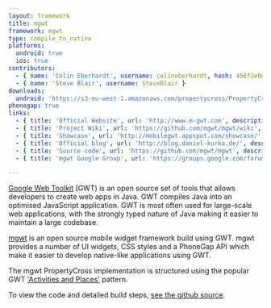 ```yaml
---
layout: framework
title: mgwt
framework: mgwt
type: compile_to_native
platforms:
  android: true
  ios: true
contributors:
  - { name: 'Colin Eberhardt', username: colineberhardt, hash: 458f2e0d08d4114f8b323798cfea141d }
  - { name: 'Steve Blair', username: SteveBlair }
downloads:
  android: 'https://s3-eu-west-1.amazonaws.com/propertycross/PropertyCross-mgwt-9deab1d63674e35b97ff9a398397c234d97188f6.apk'
phonegap: true
links:
  - { title: 'Official Website', url: 'http://www.m-gwt.com', description: 'The official website hosts many useful resources including Javadoc documentation and video talks.' }
  - { title: 'Project Wiki', url: 'https://github.com/mgwt/mgwt/wiki', description: 'The project''s Github wiki.' }
  - { title: 'Showcase', url: 'http://mobilegwt.appspot.com/showcase/', description: 'A showcase of apps made using mgwt. This is really useful to visit when trying to get a feel for a framework.' }
  - { title: 'Official blog', url: 'http://blog.daniel-kurka.de/', description: 'The mgwt blog provides information on future releases and also shows interesting examples of mgwt applications.' }
  - { title: 'Source code', url: 'https://github.com/mgwt/mgwt', description: 'The full source code for mgwt is available on Github.' }
  - { title: 'mgwt Google Group', url: 'https://groups.google.com/forum/#!forum/mgwt', description: 'An active Google group focused on questions and issues found with mgwt.' }

---
```


[Google Web Toolkit](https://developers.google.com/web-toolkit/)  (GWT) is an open source set of tools that allows developers to create web apps in Java. GWT compiles Java into an optimised JavaScript application. GWT is most often used for large-scale web applications, with the strongly typed nature of Java making it easier to maintain a large codebase.

[mgwt](http://www.m-gwt.com/) is an open source mobile widget framework build using GWT. mgwt provides a number of UI widgets, CSS styles and a PhoneGap API which make it easier to develop native-like applications using GWT.

The mgwt PropertyCross implementation is structured using the popular GWT ['Activities and Places'](https://developers.google.com/web-toolkit/doc/latest/DevGuideMvpActivitiesAndPlaces) pattern.


To view the code and detailed build steps, <a href='{{ site.githuburl }}/tree/master/mgwt'>see the github source</a>.
